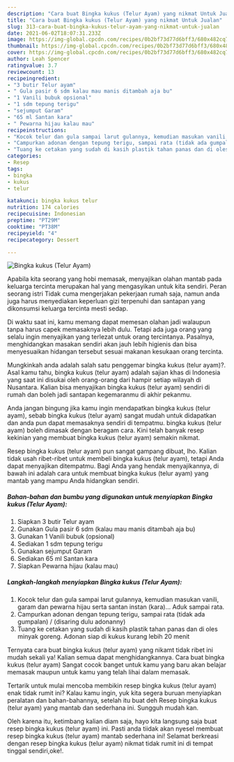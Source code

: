 ```yaml
---
description: "Cara buat Bingka kukus (Telur Ayam) yang nikmat Untuk Jualan"
title: "Cara buat Bingka kukus (Telur Ayam) yang nikmat Untuk Jualan"
slug: 313-cara-buat-bingka-kukus-telur-ayam-yang-nikmat-untuk-jualan
date: 2021-06-02T18:07:31.233Z
image: https://img-global.cpcdn.com/recipes/0b2bf73d77d6bff3/680x482cq70/bingka-kukus-telur-ayam-foto-resep-utama.jpg
thumbnail: https://img-global.cpcdn.com/recipes/0b2bf73d77d6bff3/680x482cq70/bingka-kukus-telur-ayam-foto-resep-utama.jpg
cover: https://img-global.cpcdn.com/recipes/0b2bf73d77d6bff3/680x482cq70/bingka-kukus-telur-ayam-foto-resep-utama.jpg
author: Leah Spencer
ratingvalue: 3.7
reviewcount: 13
recipeingredient:
- "3 butir Telur ayam"
- " Gula pasir 6 sdm kalau mau manis ditambah aja bu"
- "1 Vanili bubuk opsional"
- "1 sdm tepung terigu"
- "sejumput Garam"
- "65 ml Santan kara"
- " Pewarna hijau kalau mau"
recipeinstructions:
- "Kocok telur dan gula sampai larut gulannya, kemudian masukan vanili, garam dan pewarna hijau serta santan instan (kara)... Aduk sampai rata."
- "Campurkan adonan dengan tepung terigu, sampai rata (tidak ada gumpalan) / (disaring dulu adonanny)"
- "Tuang ke cetakan yang sudah di kasih plastik tahan panas dan di oles minyak goreng. Adonan siap di kukus kurang lebih 20 menit"
categories:
- Resep
tags:
- bingka
- kukus
- telur

katakunci: bingka kukus telur 
nutrition: 174 calories
recipecuisine: Indonesian
preptime: "PT29M"
cooktime: "PT38M"
recipeyield: "4"
recipecategory: Dessert

---
```



![Bingka kukus (Telur Ayam)](https://img-global.cpcdn.com/recipes/0b2bf73d77d6bff3/680x482cq70/bingka-kukus-telur-ayam-foto-resep-utama.jpg)

Apabila kita seorang yang hobi memasak, menyajikan olahan mantab pada keluarga tercinta merupakan hal yang mengasyikan untuk kita sendiri. Peran seorang istri Tidak cuma mengerjakan pekerjaan rumah saja, namun anda juga harus menyediakan keperluan gizi terpenuhi dan santapan yang dikonsumsi keluarga tercinta mesti sedap.

Di waktu  saat ini, kamu memang dapat memesan olahan jadi walaupun tanpa harus capek memasaknya lebih dulu. Tetapi ada juga orang yang selalu ingin menyajikan yang terlezat untuk orang tercintanya. Pasalnya, menghidangkan masakan sendiri akan jauh lebih higienis dan bisa menyesuaikan hidangan tersebut sesuai makanan kesukaan orang tercinta. 



Mungkinkah anda adalah salah satu penggemar bingka kukus (telur ayam)?. Asal kamu tahu, bingka kukus (telur ayam) adalah sajian khas di Indonesia yang saat ini disukai oleh orang-orang dari hampir setiap wilayah di Nusantara. Kalian bisa menyajikan bingka kukus (telur ayam) sendiri di rumah dan boleh jadi santapan kegemaranmu di akhir pekanmu.

Anda jangan bingung jika kamu ingin mendapatkan bingka kukus (telur ayam), sebab bingka kukus (telur ayam) sangat mudah untuk didapatkan dan anda pun dapat memasaknya sendiri di tempatmu. bingka kukus (telur ayam) boleh dimasak dengan beragam cara. Kini telah banyak resep kekinian yang membuat bingka kukus (telur ayam) semakin nikmat.

Resep bingka kukus (telur ayam) pun sangat gampang dibuat, lho. Kalian tidak usah ribet-ribet untuk membeli bingka kukus (telur ayam), tetapi Anda dapat menyajikan ditempatmu. Bagi Anda yang hendak menyajikannya, di bawah ini adalah cara untuk membuat bingka kukus (telur ayam) yang mantab yang mampu Anda hidangkan sendiri.

<!--inarticleads1-->

##### Bahan-bahan dan bumbu yang digunakan untuk menyiapkan Bingka kukus (Telur Ayam):

1. Siapkan 3 butir Telur ayam
1. Gunakan  Gula pasir 6 sdm (kalau mau manis ditambah aja bu)
1. Gunakan 1 Vanili bubuk (opsional)
1. Sediakan 1 sdm tepung terigu
1. Gunakan sejumput Garam
1. Sediakan 65 ml Santan kara
1. Siapkan  Pewarna hijau (kalau mau)




<!--inarticleads2-->

##### Langkah-langkah menyiapkan Bingka kukus (Telur Ayam):

1. Kocok telur dan gula sampai larut gulannya, kemudian masukan vanili, garam dan pewarna hijau serta santan instan (kara)... Aduk sampai rata.
1. Campurkan adonan dengan tepung terigu, sampai rata (tidak ada gumpalan) / (disaring dulu adonanny)
1. Tuang ke cetakan yang sudah di kasih plastik tahan panas dan di oles minyak goreng. Adonan siap di kukus kurang lebih 20 menit




Ternyata cara buat bingka kukus (telur ayam) yang nikamt tidak ribet ini mudah sekali ya! Kalian semua dapat menghidangkannya. Cara buat bingka kukus (telur ayam) Sangat cocok banget untuk kamu yang baru akan belajar memasak maupun untuk kamu yang telah lihai dalam memasak.

Tertarik untuk mulai mencoba membikin resep bingka kukus (telur ayam) enak tidak rumit ini? Kalau kamu ingin, yuk kita segera buruan menyiapkan peralatan dan bahan-bahannya, setelah itu buat deh Resep bingka kukus (telur ayam) yang mantab dan sederhana ini. Sungguh mudah kan. 

Oleh karena itu, ketimbang kalian diam saja, hayo kita langsung saja buat resep bingka kukus (telur ayam) ini. Pasti anda tiidak akan nyesel membuat resep bingka kukus (telur ayam) mantab sederhana ini! Selamat berkreasi dengan resep bingka kukus (telur ayam) nikmat tidak rumit ini di tempat tinggal sendiri,oke!.

